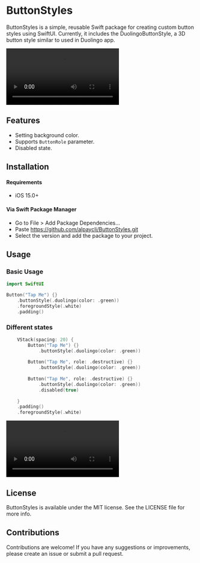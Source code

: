 # ButtonStyles

ButtonStyles is a simple, reusable Swift package for creating custom button styles using SwiftUI. Currently, it includes the DuolingoButtonStyle, a 3D button style similar to used in Duolingo app.

![](https://github.com/alpaycli/ButtonStyles/blob/main/DuolingoStylePreview.mov)

## Features

- Setting background color.
- Supports `ButtonRole` parameter.
- Disabled state.

## Installation

#### Requirements

- iOS 15.0+

#### Via Swift Package Manager

- Go to File > Add Package Dependencies...
- Paste https://github.com/alpaycli/ButtonStyles.git
- Select the version and add the package to your project.

## Usage

### Basic Usage
```Swift
import SwiftUI

Button("Tap Me") {}
    .buttonStyle(.duolingo(color: .green))
    .foregroundStyle(.white)
    .padding()
```

### Different states

```Swift
    VStack(spacing: 20) {
        Button("Tap Me") {}
            .buttonStyle(.duolingo(color: .green))
        
        Button("Tap Me", role: .destructive) {}
            .buttonStyle(.duolingo(color: .green))
        
        Button("Tap Me", role: .destructive) {}
            .buttonStyle(.duolingo(color: .green))
            .disabled(true)
        
    }
    .padding()
    .foregroundStyle(.white)
```

![](https://github.com/alpaycli/ButtonStyles/blob/main/DuolingoStyleStatesPrev.mov)

## License

ButtonStyles is available under the MIT license. See the LICENSE file for more info.

## Contributions

Contributions are welcome! If you have any suggestions or improvements, please create an issue or submit a pull request.
